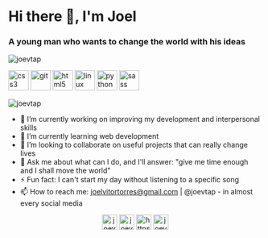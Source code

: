 <h1>Hi there 👋, I'm Joel</h1>
<h3>A young man who wants to change the world with his ideas</h3>

<p align="left"> <img src="https://komarev.com/ghpvc/?username=joevtap" alt="joevtap" /> </p>

<p align="left"><img src="https://devicons.github.io/devicon/devicon.git/icons/css3/css3-original-wordmark.svg" alt="css3" width="40" height="40"/> <img src="https://www.vectorlogo.zone/logos/git-scm/git-scm-icon.svg" alt="git" width="40" height="40"/> <img src="https://devicons.github.io/devicon/devicon.git/icons/html5/html5-original-wordmark.svg" alt="html5" width="40" height="40"/> <img src="https://devicons.github.io/devicon/devicon.git/icons/linux/linux-original.svg" alt="linux" width="40" height="40"/> <img src="https://devicons.github.io/devicon/devicon.git/icons/python/python-original.svg" alt="python" width="40" height="40"/> <img src="https://devicons.github.io/devicon/devicon.git/icons/sass/sass-original.svg" alt="sass" width="40" height="40"/></p><img align="center" src="https://github-readme-stats.vercel.app/api?username=joevtap&show_icons=true" alt="joevtap" />

- 🔭 I’m currently working on improving my development and interpersonal skills
- 🌱 I’m currently learning web development
- 👯 I’m looking to collaborate on useful projects that can really change lives
- 💬 Ask me about what can I do, and I'll answer: "give me time enough and I shall move the world"
- ⚡ Fun fact: I can't start my day without listening to a specific song
- 📫 How to reach me: joelvitortorres@gmail.com | @joevtap - in almost every social media
<!-- - 🤔 I’m looking for help with ... -->

<p align="center">
<a href="https://codepen.io/joevtap" target="blank"><img align="center" src="https://cdn.jsdelivr.net/npm/simple-icons@3.0.1/icons/codepen.svg" alt="joevtap" height="30" width="30" /></a>
<a href="https://twitter.com/joevtap" target="blank"><img align="center" src="https://cdn.jsdelivr.net/npm/simple-icons@3.0.1/icons/twitter.svg" alt="joevtap" height="30" width="30" /></a>
<a href="https://linkedin.com/in/https://www.linkedin.com/public-profile/settings?trk=d_flagship3_profile_self_view_public_profile&lipi=urn%3ali%3apage%3ad_flagship3_profile_self_edit_top_card%3bcmmxp18uq3g3bky9zhh5oq%3d%3d" target="blank"><img align="center" src="https://cdn.jsdelivr.net/npm/simple-icons@3.0.1/icons/linkedin.svg" alt="https://www.linkedin.com/public-profile/settings?trk=d_flagship3_profile_self_view_public_profile&lipi=urn%3ali%3apage%3ad_flagship3_profile_self_edit_top_card%3bcmmxp18uq3g3bky9zhh5oq%3d%3d" height="30" width="30" /></a>
<a href="https://instagram.com/joevtap" target="blank"><img align="center" src="https://cdn.jsdelivr.net/npm/simple-icons@3.0.1/icons/instagram.svg" alt="joevtap" height="30" width="30" /></a>
</p>
